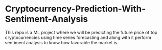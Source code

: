 # Cryptocurrency-Prediction-With-Sentiment-Analysis
This repo is a ML project where we will be predicting the future price of top cryptocurrencies using time series forecasting and along with it perform sentiment analysis to know how favorable the market is.
